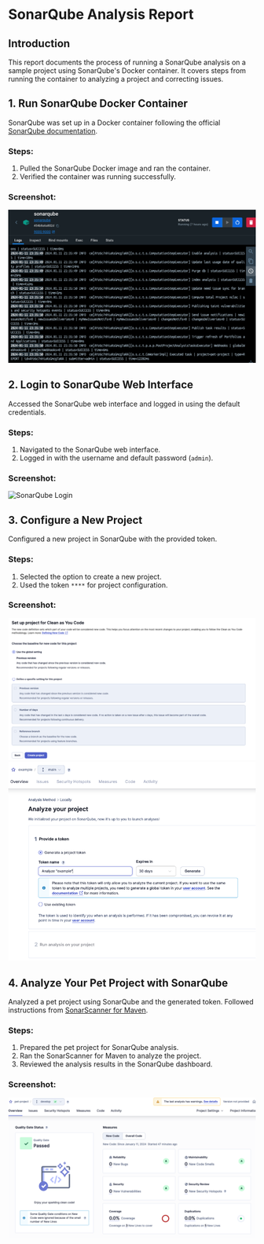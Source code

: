 # SonarQube Analysis Report

## Introduction

This report documents the process of running a SonarQube analysis on a sample project using SonarQube's Docker container. It covers steps from running the container to analyzing a project and correcting issues.

## 1. Run SonarQube Docker Container

SonarQube was set up in a Docker container following the official [SonarQube documentation](https://docs.sonarqube.org/latest/).

### Steps:

1. Pulled the SonarQube Docker image and ran the container.
2. Verified the container was running successfully.

### Screenshot:

![SonarQube Docker Container Running](image/docker_container_screenshot.png)

## 2. Login to SonarQube Web Interface

Accessed the SonarQube web interface and logged in using the default credentials.

### Steps:

1. Navigated to the SonarQube web interface.
2. Logged in with the username and default password (`admin`).

### Screenshot:

![SonarQube Login](image/login_screenshot.png)

## 3. Configure a New Project

Configured a new project in SonarQube with the provided token.

### Steps:

1. Selected the option to create a new project.
2. Used the token `****` for project configuration.

### Screenshot:
![Create a new project](image/project_screenshot.png)
![Token](image/token_screenshot.png)

## 4. Analyze Your Pet Project with SonarQube

Analyzed a pet project using SonarQube and the generated token. Followed instructions from [SonarScanner for Maven](https://docs.sonarqube.org/latest/analysis/scan/sonarscanner-for-maven/).

### Steps:

1. Prepared the pet project for SonarQube analysis.
2. Ran the SonarScanner for Maven to analyze the project.
3. Reviewed the analysis results in the SonarQube dashboard.

### Screenshot:

![Project Analysis](image/project_analysis_screenshot.png)


## 
